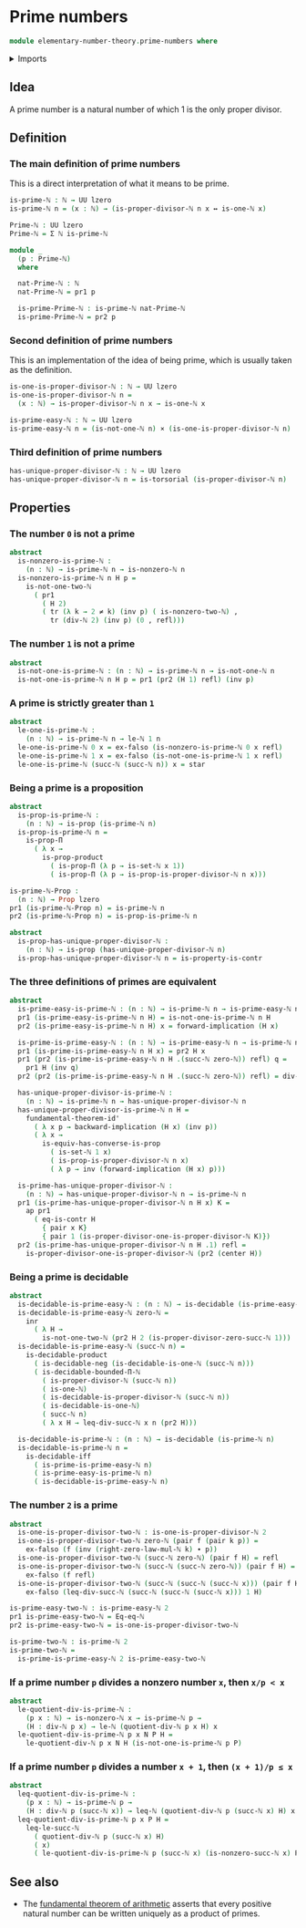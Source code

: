 # Prime numbers

```agda
module elementary-number-theory.prime-numbers where
```

<details><summary>Imports</summary>

```agda
open import elementary-number-theory.decidable-types
open import elementary-number-theory.divisibility-natural-numbers
open import elementary-number-theory.equality-natural-numbers
open import elementary-number-theory.inequality-natural-numbers
open import elementary-number-theory.multiplication-natural-numbers
open import elementary-number-theory.natural-numbers
open import elementary-number-theory.proper-divisors-natural-numbers
open import elementary-number-theory.strict-inequality-natural-numbers

open import foundation.action-on-identifications-functions
open import foundation.cartesian-product-types
open import foundation.contractible-types
open import foundation.coproduct-types
open import foundation.decidable-types
open import foundation.dependent-pair-types
open import foundation.empty-types
open import foundation.fundamental-theorem-of-identity-types
open import foundation.identity-types
open import foundation.logical-equivalences
open import foundation.negated-equality
open import foundation.propositions
open import foundation.torsorial-type-families
open import foundation.transport-along-identifications
open import foundation.unit-type
open import foundation.universe-levels
```

</details>

## Idea

A prime number is a natural number of which 1 is the only proper divisor.

## Definition

### The main definition of prime numbers

This is a direct interpretation of what it means to be prime.

```agda
is-prime-ℕ : ℕ → UU lzero
is-prime-ℕ n = (x : ℕ) → (is-proper-divisor-ℕ n x ↔ is-one-ℕ x)

Prime-ℕ : UU lzero
Prime-ℕ = Σ ℕ is-prime-ℕ

module _
  (p : Prime-ℕ)
  where

  nat-Prime-ℕ : ℕ
  nat-Prime-ℕ = pr1 p

  is-prime-Prime-ℕ : is-prime-ℕ nat-Prime-ℕ
  is-prime-Prime-ℕ = pr2 p
```

### Second definition of prime numbers

This is an implementation of the idea of being prime, which is usually taken as
the definition.

```agda
is-one-is-proper-divisor-ℕ : ℕ → UU lzero
is-one-is-proper-divisor-ℕ n =
  (x : ℕ) → is-proper-divisor-ℕ n x → is-one-ℕ x

is-prime-easy-ℕ : ℕ → UU lzero
is-prime-easy-ℕ n = (is-not-one-ℕ n) × (is-one-is-proper-divisor-ℕ n)
```

### Third definition of prime numbers

```agda
has-unique-proper-divisor-ℕ : ℕ → UU lzero
has-unique-proper-divisor-ℕ n = is-torsorial (is-proper-divisor-ℕ n)
```

## Properties

### The number `0` is not a prime

```agda
abstract
  is-nonzero-is-prime-ℕ :
    (n : ℕ) → is-prime-ℕ n → is-nonzero-ℕ n
  is-nonzero-is-prime-ℕ n H p =
    is-not-one-two-ℕ
      ( pr1
        ( H 2)
        ( tr (λ k → 2 ≠ k) (inv p) ( is-nonzero-two-ℕ) ,
          tr (div-ℕ 2) (inv p) (0 , refl)))
```

### The number `1` is not a prime

```agda
abstract
  is-not-one-is-prime-ℕ : (n : ℕ) → is-prime-ℕ n → is-not-one-ℕ n
  is-not-one-is-prime-ℕ n H p = pr1 (pr2 (H 1) refl) (inv p)
```

### A prime is strictly greater than `1`

```agda
abstract
  le-one-is-prime-ℕ :
    (n : ℕ) → is-prime-ℕ n → le-ℕ 1 n
  le-one-is-prime-ℕ 0 x = ex-falso (is-nonzero-is-prime-ℕ 0 x refl)
  le-one-is-prime-ℕ 1 x = ex-falso (is-not-one-is-prime-ℕ 1 x refl)
  le-one-is-prime-ℕ (succ-ℕ (succ-ℕ n)) x = star
```

### Being a prime is a proposition

```agda
abstract
  is-prop-is-prime-ℕ :
    (n : ℕ) → is-prop (is-prime-ℕ n)
  is-prop-is-prime-ℕ n =
    is-prop-Π
      ( λ x →
        is-prop-product
          ( is-prop-Π (λ p → is-set-ℕ x 1))
          ( is-prop-Π (λ p → is-prop-is-proper-divisor-ℕ n x)))

is-prime-ℕ-Prop :
  (n : ℕ) → Prop lzero
pr1 (is-prime-ℕ-Prop n) = is-prime-ℕ n
pr2 (is-prime-ℕ-Prop n) = is-prop-is-prime-ℕ n

abstract
  is-prop-has-unique-proper-divisor-ℕ :
    (n : ℕ) → is-prop (has-unique-proper-divisor-ℕ n)
  is-prop-has-unique-proper-divisor-ℕ n = is-property-is-contr
```

### The three definitions of primes are equivalent

```agda
abstract
  is-prime-easy-is-prime-ℕ : (n : ℕ) → is-prime-ℕ n → is-prime-easy-ℕ n
  pr1 (is-prime-easy-is-prime-ℕ n H) = is-not-one-is-prime-ℕ n H
  pr2 (is-prime-easy-is-prime-ℕ n H) x = forward-implication (H x)

  is-prime-is-prime-easy-ℕ : (n : ℕ) → is-prime-easy-ℕ n → is-prime-ℕ n
  pr1 (is-prime-is-prime-easy-ℕ n H x) = pr2 H x
  pr1 (pr2 (is-prime-is-prime-easy-ℕ n H .(succ-ℕ zero-ℕ)) refl) q =
    pr1 H (inv q)
  pr2 (pr2 (is-prime-is-prime-easy-ℕ n H .(succ-ℕ zero-ℕ)) refl) = div-one-ℕ n

  has-unique-proper-divisor-is-prime-ℕ :
    (n : ℕ) → is-prime-ℕ n → has-unique-proper-divisor-ℕ n
  has-unique-proper-divisor-is-prime-ℕ n H =
    fundamental-theorem-id'
      ( λ x p → backward-implication (H x) (inv p))
      ( λ x →
        is-equiv-has-converse-is-prop
          ( is-set-ℕ 1 x)
          ( is-prop-is-proper-divisor-ℕ n x)
          ( λ p → inv (forward-implication (H x) p)))

  is-prime-has-unique-proper-divisor-ℕ :
    (n : ℕ) → has-unique-proper-divisor-ℕ n → is-prime-ℕ n
  pr1 (is-prime-has-unique-proper-divisor-ℕ n H x) K =
    ap pr1
      ( eq-is-contr H
        { pair x K}
        { pair 1 (is-proper-divisor-one-is-proper-divisor-ℕ K)})
  pr2 (is-prime-has-unique-proper-divisor-ℕ n H .1) refl =
    is-proper-divisor-one-is-proper-divisor-ℕ (pr2 (center H))
```

### Being a prime is decidable

```agda
abstract
  is-decidable-is-prime-easy-ℕ : (n : ℕ) → is-decidable (is-prime-easy-ℕ n)
  is-decidable-is-prime-easy-ℕ zero-ℕ =
    inr
      ( λ H →
        is-not-one-two-ℕ (pr2 H 2 (is-proper-divisor-zero-succ-ℕ 1)))
  is-decidable-is-prime-easy-ℕ (succ-ℕ n) =
    is-decidable-product
      ( is-decidable-neg (is-decidable-is-one-ℕ (succ-ℕ n)))
      ( is-decidable-bounded-Π-ℕ
        ( is-proper-divisor-ℕ (succ-ℕ n))
        ( is-one-ℕ)
        ( is-decidable-is-proper-divisor-ℕ (succ-ℕ n))
        ( is-decidable-is-one-ℕ)
        ( succ-ℕ n)
        ( λ x H → leq-div-succ-ℕ x n (pr2 H)))

  is-decidable-is-prime-ℕ : (n : ℕ) → is-decidable (is-prime-ℕ n)
  is-decidable-is-prime-ℕ n =
    is-decidable-iff
      ( is-prime-is-prime-easy-ℕ n)
      ( is-prime-easy-is-prime-ℕ n)
      ( is-decidable-is-prime-easy-ℕ n)
```

### The number `2` is a prime

```agda
abstract
  is-one-is-proper-divisor-two-ℕ : is-one-is-proper-divisor-ℕ 2
  is-one-is-proper-divisor-two-ℕ zero-ℕ (pair f (pair k p)) =
    ex-falso (f (inv (right-zero-law-mul-ℕ k) ∙ p))
  is-one-is-proper-divisor-two-ℕ (succ-ℕ zero-ℕ) (pair f H) = refl
  is-one-is-proper-divisor-two-ℕ (succ-ℕ (succ-ℕ zero-ℕ)) (pair f H) =
    ex-falso (f refl)
  is-one-is-proper-divisor-two-ℕ (succ-ℕ (succ-ℕ (succ-ℕ x))) (pair f H) =
    ex-falso (leq-div-succ-ℕ (succ-ℕ (succ-ℕ (succ-ℕ x))) 1 H)

is-prime-easy-two-ℕ : is-prime-easy-ℕ 2
pr1 is-prime-easy-two-ℕ = Eq-eq-ℕ
pr2 is-prime-easy-two-ℕ = is-one-is-proper-divisor-two-ℕ

is-prime-two-ℕ : is-prime-ℕ 2
is-prime-two-ℕ =
  is-prime-is-prime-easy-ℕ 2 is-prime-easy-two-ℕ
```

### If a prime number `p` divides a nonzero number `x`, then `x/p < x`

```agda
abstract
  le-quotient-div-is-prime-ℕ :
    (p x : ℕ) → is-nonzero-ℕ x → is-prime-ℕ p →
    (H : div-ℕ p x) → le-ℕ (quotient-div-ℕ p x H) x
  le-quotient-div-is-prime-ℕ p x N P H =
    le-quotient-div-ℕ p x N H (is-not-one-is-prime-ℕ p P)
```

### If a prime number `p` divides a number `x + 1`, then `(x + 1)/p ≤ x`

```agda
abstract
  leq-quotient-div-is-prime-ℕ :
    (p x : ℕ) → is-prime-ℕ p →
    (H : div-ℕ p (succ-ℕ x)) → leq-ℕ (quotient-div-ℕ p (succ-ℕ x) H) x
  leq-quotient-div-is-prime-ℕ p x P H =
    leq-le-succ-ℕ
      ( quotient-div-ℕ p (succ-ℕ x) H)
      ( x)
      ( le-quotient-div-is-prime-ℕ p (succ-ℕ x) (is-nonzero-succ-ℕ x) P H)
```

## See also

- The
  [fundamental theorem of arithmetic](elementary-number-theory.fundamental-theorem-of-arithmetic.md)
  asserts that every positive natural number can be written uniquely as a
  product of primes.
